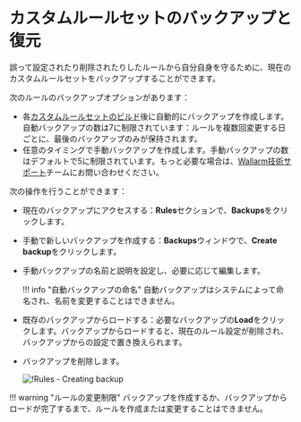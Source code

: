 # カスタムルールセットのバックアップと復元

誤って設定されたり削除されたりしたルールから自分自身を守るために、現在のカスタムルールセットをバックアップすることができます。

次のルールのバックアップオプションがあります：

* 各[カスタムルールセットのビルド](compiling.ja.md)後に自動的にバックアップを作成します。自動バックアップの数は7に制限されています：ルールを複数回変更する日ごとに、最後のバックアップのみが保持されます。
* 任意のタイミングで手動バックアップを作成します。手動バックアップの数はデフォルトで5に制限されています。もっと必要な場合は、[Wallarm技術サポート](mailto:support@wallarm.com)チームにお問い合わせください。

次の操作を行うことができます：

* 現在のバックアップにアクセスする：**Rules**セクションで、**Backups**をクリックします。
* 手動で新しいバックアップを作成する：**Backups**ウィンドウで、**Create backup**をクリックします。
* 手動バックアップの名前と説明を設定し、必要に応じて編集します。

    !!! info "自動バックアップの命名"
        自動バックアップはシステムによって命名され、名前を変更することはできません。

* 既存のバックアップからロードする：必要なバックアップの**Load**をクリックします。バックアップからロードすると、現在のルール設定が削除され、バックアップからの設定で置き換えられます。
* バックアップを削除します。

    ![!Rules - Creating backup](../../images/user-guides/rules/rules-create-backup.png)

!!! warning "ルールの変更制限"
    バックアップを作成するか、バックアップからロードが完了するまで、ルールを作成または変更することはできません。
